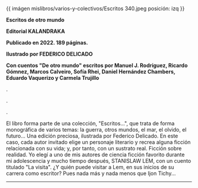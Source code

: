 {{ imágen mislibros/varios-y-colectivos/Escritos 340.jpeg posición: izq }}

**Escritos de otro mundo**


**Editorial KALANDRAKA**

**Publicado en 2022. 189 páginas.**

**Ilustrado por FEDERICO DELICADO**

**Con cuentos "De otro mundo" escritos por Manuel J. Rodríguez, Ricardo Gómnez, Marcos Calveiro, Sofía Rhei, Daniel Hernández Chambers, Eduardo Vaquerizo y Carmela Trujillo**

.

.

.

El libro forma parte de una colección, "Escritos...", que trata de forma monográfica de varios temas: la guerra, otros mundos, el mar, el olvido, el futuro... 
Una edición preciosa, ilustrada por Federico Delicado. En este caso, cada autor invitado elige un personaje literario y recrea alguna ficción relacionada con su vida; y, por tanto, con un sustrato real. Ficción sobre realidad. 
Yo elegí a uno de mis autores de ciencia ficción favorito durante mi adolescencia y mucho tiempo después, STANISLAW LEM, con un cuento titulado "La visita". ¿Y quién puede visitar a Lem, en sus inicios de su carrera como escritor? Pues nada más y nada menos que Ijon Tichy...

---


